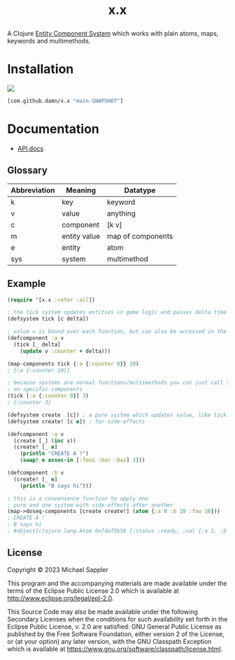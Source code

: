 # <p align="center"> x.x </p>

A Clojure [Entity Component System](https://en.wikipedia.org/wiki/Entity_component_system) which works with plain atoms, maps, keywords and multimethods.

# Installation

[![](https://jitpack.io/v/damn/x.x.svg)](https://jitpack.io/#damn/x.x)
``` clojure
[com.github.damn/x.x "main-SNAPSHOT"]
```

# Documentation

* [API docs](https://damn.github.io/x.x/)

## Glossary

Abbreviation | Meaning           | Datatype
-----        | ----              | ----
 k           | key               | keyword
 v           | value             | anything
 c           | component         | [k v]
 m           | entity value      | map of components
 e           | entity            | atom
 sys         | system            | multimethod

## Example

``` clojure
(require '[x.x :refer :all])

; the tick system updates entities in game logic and passes delta time in elapsed ms since last update
(defsystem tick [c delta])

; value v is bound over each function, but can also be accessed in the first argument [k v]
(defcomponent :a v
  (tick [_ delta]
    (update v :counter + delta)))

(map-components tick {:a {:counter 0}} 10)
; {:a {:counter 10}}

; because systems are normal functions/multimethods you can just call them directly also
; on specific components
(tick [:a {:counter 0}] 3)
; {:counter 3}

(defsystem create  [c]) ; a pure system which updates value, like tick. But with no extra argument.
(defsystem create! [c e]) ; for side-effects

(defcomponent :a v
  (create [_] (inc v))
  (create! [_ e]
    (println "CREATE A !")
    (swap! e assoc-in [:fooz :bar :baz] 3)))

(defcomponent :b v
  (create! [_ e]
    (println "B says hi")))

; this is a convenience function to apply one
; pure and one system with side-effects after another
(map->doseq-components [create create!] (atom {:a 0 :b 10 :foo 10}))
; CREATE A !
; B says hi
; #object[clojure.lang.Atom 0x7daf5b58 {:status :ready, :val {:a 1, :b 10, :foo 10, :fooz {:bar {:baz 3}}}}]
```

## License

Copyright © 2023 Michael Sappler

This program and the accompanying materials are made available under the
terms of the Eclipse Public License 2.0 which is available at
http://www.eclipse.org/legal/epl-2.0.

This Source Code may also be made available under the following Secondary
Licenses when the conditions for such availability set forth in the Eclipse
Public License, v. 2.0 are satisfied: GNU General Public License as published by
the Free Software Foundation, either version 2 of the License, or (at your
option) any later version, with the GNU Classpath Exception which is available
at https://www.gnu.org/software/classpath/license.html.


